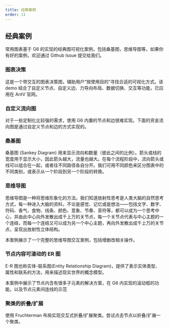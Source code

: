 ```yaml
---
title: 经典案例
order: 11
---
```


## 经典案例

常用图表基于 G6 的实现的经典图可视化案例，包括桑基图，思维导图等，如果你有好的案例，欢迎通过 Github Issue 提交给我们。

### 图表决策

这是一个带交互的图表决策图，辅助用户“按使用目的”寻找合适的可视化方式。该 demo 结合了自定义节点、自定义边、力导向布局、数据切换、交互等功能，已应用在 AntV 官网。

### 自定义流向图

对于一些定制化比较强的需求，使用 G6 内置的节点和边很难实现。下面的资金流向图是通过自定义节点和边的方式实现的。

### 桑基图

桑基图 (Sankey Diagram) 用来显示流向和数量（彼此之间的比例）。箭头或线的宽度用于显示大小，因此箭头越大，流量也越大。在每个流程阶段中，流向箭头或线可以组合在一起，或者往不同路径各自分开。我们可用不同颜色来区分图表中的不同类别，或表示从一个阶段到另一个阶段的转换。

### 思维导图

思维导图是一种将思维形象化的方法。我们知道放射性思考是人类大脑的自然思考方式，每一种进入大脑的资料，不论是感觉、记忆或是想法——包括文字、数字、符码、香气、食物、线条、颜色、意象、节奏、音符等，都可以成为一个思考中心，并由此中心向外发散出成千上万的关节点，每一个关节点代表与中心主题的一个连结，而每一个连结又可以成为另一个中心主题，再向外发散出成千上万的关节点，呈现出放射性立体结构。

本案例展示了一个完整的思维导图交互案例，包括增删改相关操作。

### 节点内容可滚动的 ER 图

E-R 图也称实体-联系图(Entity Relationship Diagram)，提供了表示实体类型、属性和联系的方法，用来描述现实世界的概念模型。

本案例中展示了节点内含有很多子元素的解决方案，在 G6 内实现的滚动框的功能，以及节点元素间连线的示范

### 聚类的折叠/扩展

使用 Fruchterman 布局实现交互式折叠/扩展聚类。尝试点击节点以折叠/扩展一个聚类。
